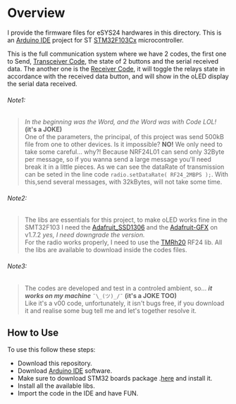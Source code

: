 # Overview
I provide the firmware files for eSYS24 hardwares in this directory. This is an [Arduino IDE](https://www.arduino.cc/) project for ST [STM32F103Cx](https://www.st.com/resource/en/datasheet/stm32f103c8.pdf) microcontroller.

This is the full communication system where we have 2 codes, the first one to Send, [Transceiver Code](/firmware/eSWTICH24-v00), the state of 2 buttons and the serial received data. The another one is the [Receiver Code](/firmware/eCONTROL24-v00), it will toggle the relays state in accordance with the received data button, and will show in the oLED display the serial data received.

###### Note1:
> *In the beginning was the Word, and the Word was with Code LOL!* **(it's a JOKE)**<br />
One of the parameters, the principal, of this project was send 500kB file from one to other devices. Is it impossible?  **NO!** We only need to take some careful... why?! Because NRF24L01 can send only 32Byte per message, so if you wanna send a large message you'll need break it in a little pieces.
As we can see the dataRate of transmission can be seted in the line code
```radio.setDataRate( RF24_2MBPS );```.
With this,send several messages, with 32kBytes, will not take some time.

###### Note2:
> The libs are essentials for this project, to make oLED works fine in the SMT32F103 I need the [Adafruit_SSD1306](https://github.com/adafruit/Adafruit_SSD1306) and the [Adafruit-GFX](https://github.com/adafruit/Adafruit-GFX-Library) on v1.7.2 *yes, I need downgrade the version.* <br />
> For the radio works properly, I need to use the [TMRh20](https://github.com/nRF24/RF24) RF24 lib. All the libs are available to download inside the codes files.

###### Note3:
> The codes are developed and test in a controled ambient, so... ***it works on my machine*** ```¯\_(ツ)_/¯```  **(it's a JOKE TOO)** <br />
> Like it's a v00 code, unfortunately, it isn't bugs free, if you download it and realise some bug tell me and let's together resolve it.


## How to Use
To use this follow these steps:
- Download this repository.
- Download [Arduino IDE](https://www.arduino.cc/en/software) software.
- Make sure to download STM32 boards package .[here](https://github.com/stm32duino/Arduino_Core_STM32) and install it.
- Install all the available libs.
- Import the code in the IDE and have FUN.
